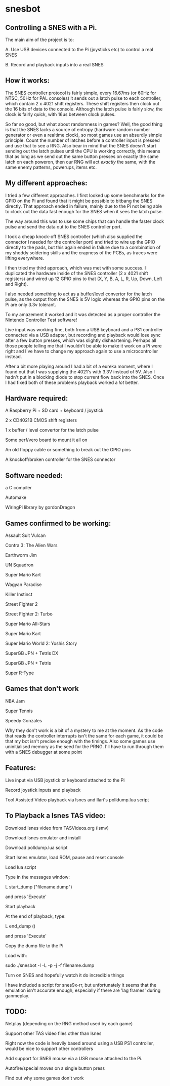 snesbot
=======

Controlling a SNES with a Pi.
-----------------------------

The main aim of the project is to:

A.  Use USB devices connected to the Pi (joysticks etc) to control a real SNES

B.  Record and playback inputs into a real SNES

How it works:
-------------
The SNES controller protocol is fairly simple, every 16.67ms (or 60Hz for NTSC, 50Hz for PAL consoles) it sends out a latch pulse to each controller, which contain 2 x 4021 shift registers.  These shift registers then clock out the 16 bits of data to the console.  Although the latch pulse is fairly slow, the clock is fairly quick, with 16us between clock pulses.

So far so good, but what about randomness in games?  Well, the good thing is that the SNES lacks a source of entropy (hardware random number generator or even a realtime clock), so most games use an absurdly simple principle.  Count the number of latches before a controller input is pressed and use that to see a RNG.  Also bear in mind that the SNES doesn't start sending out the latch pulses until the CPU is working correctly, this means that as long as we send out the same button presses on exactly the same latch on each poweron, then our RNG will act *exactly* the same, with the same enemy patterns, powerups, items etc.

My different approaches:
-----------------------

I tried a few different approaches.  I first looked up some benchmarks for the GPIO on the Pi and found that it might be possible to bitbang the SNES directly.  That approach ended in failure, mainly due to the Pi not being able to clock out the data fast enough for the SNES when it sees the latch pulse.  

The way around this was to use some chips that can handle the faster clock pulse and send the data out to the SNES controller port.

I took a cheap knock-off SNES controller (which also supplied the connector I needed for the controller port) and tried to wire up the GPIO directly to the pads, but this again ended in failure due to a combination of my shoddy soldering skills and the crapness of the PCBs, as traces were lifting everywhere.

I then tried my third approach, which was met with some success.  I duplicated the hardware inside of the SNES controller (2 x 4021 shift registers) and wired up 12 GPIO pins to that (X, Y, B, A, L, R, Up, Down, Left and Right).  

I also needed something to act as a buffer/level convertor for the latch pulse, as the output from the SNES is 5V logic whereas the GPIO pins on the Pi are only 3.3v tolerant.

To my amazement it worked and it was detected as a proper controller the Nintendo Controller Test software!

Live input was working fine, both from a USB keyboard and a PS1 controller connected via a USB adapter, but recording and playback would lose sync after a few button presses, which was slightly disheartening.  Perhaps all those people telling me that I wouldn't be able to make it work on a Pi were right and I've have to change my approach again to use a microcontroller instead.

After a bit more playing around I had a bit of a eureka moment, where I found out that I was supplying the 4021's with 3.3V instead of 5V.  Also I hadn't put in a blocking diode to stop current flow back into the SNES.  Once I had fixed both of these problems playback worked a *lot* better.

Hardware required:
------------------
A Raspberry Pi + SD card + keyboard / joystick

2 x CD4021B CMOS shift registers

1 x buffer / level convertor for the latch pulse

Some perf/vero board to mount it all on

An old floppy cable or something to break out the GPIO pins

A knockoff/broken controller for the SNES connector

Software needed:
----------------
a C compiler

Automake

WiringPi library by gordonDragon

Games confirmed to be working:
------------------------------
Assault Suit Vulcan

Contra 3: The Alien Wars

Earthworm Jim

UN Squadron

Super Mario Kart

Wagyan Paradise

Killer Instinct

Street Fighter 2

Street Fighter 2: Turbo

Super Mario All-Stars

Super Mario Kart

Super Mario World 2: Yoshis Story

SuperGB JPN + Tetris DX

SuperGB JPN + Tetris

Super R-Type

Games that don't work
---------------------

NBA Jam

Super Tennis

Speedy Gonzales

Why they don't work is a bit of a mystery to me at the moment.  As the code that reads the controller interrupts isn't the same for each game, it could be that my bot isn't precise enough with the timings.  Also some games use uninitialised memory as the seed for the PRNG.  I'll have to run through them with a SNES debugger at some point

Features:
---------
Live input via USB joystick or keyboard attached to the Pi

Record joystick inputs and playback

Tool Assisted Video playback via lsnes and Ilari's polldump.lua script


To Playback a lsnes TAS video:
------------------------------
Download lsnes video from TASVideos.org (lsmv)

Download lsnes emulator and install

Download polldump.lua script

Start lsnes emulator, load ROM, pause and reset console

Load lua script

Type in the messages window:

L start_dump ("filename.dump")

and press 'Execute'

Start playback

At the end of playback, type:

L end_dump ()

and press 'Execute'

Copy the dump file to the Pi

Load with:

sudo ./snesbot -l -L -p -j -f filename.dump

Turn on SNES and hopefully watch it do incredible things

I have included a script for snes9x-rr, but unfortunately it seems that the emulation isn't accurate enough, especially if there are 'lag frames' during ganmeplay.

TODO:
----
Netplay (depending on the RNG method used by each game)

Support other TAS video files other than lsnes

Right now the code is heavily based around using a USB PS1 controller, would be nice to support other controllers

Add support for SNES mouse via a USB mouse attached to the Pi.

Autofire/special moves on a single button press

Find out why some games don't work

